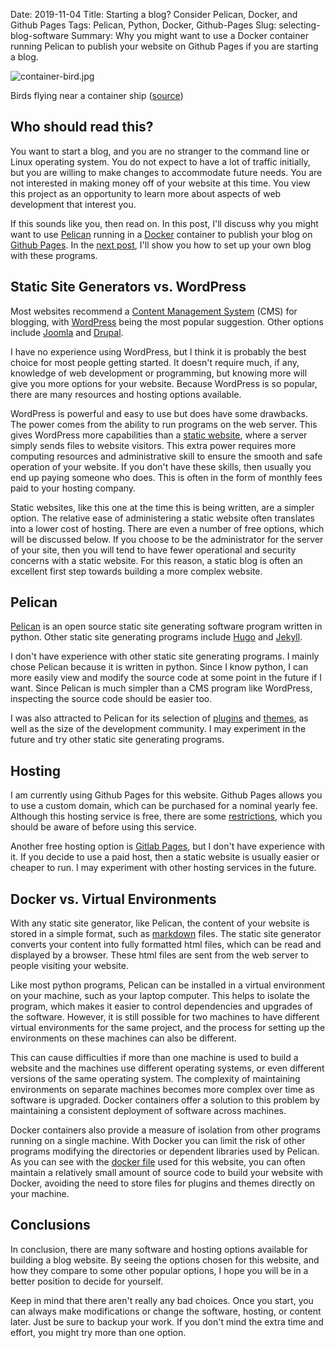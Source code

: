 Date: 2019-11-04
Title: Starting a blog?  Consider Pelican, Docker, and Github Pages 
Tags: Pelican, Python, Docker, Github-Pages
Slug: selecting-blog-software
Summary: Why you might want to use a Docker container running Pelican to publish your website on Github Pages if you are starting a blog.

![container-bird.jpg]({static}/images/container-bird-small.jpg)

Birds flying near a container ship ([source](https://pixabay.com/photos/container-freighter-seafaring-elbe-1612960/))

## Who should read this?

You want to start a blog, and you are no stranger to the command line or Linux operating system.  You do not expect to have a lot of traffic initially, but you are willing to make changes to accommodate future needs.  You are not interested in making money off of your website at this time.  You view this project as an opportunity to learn more about aspects of web development that interest you.  

If this sounds like you, then read on.  In this post, I'll discuss why you might want to use [Pelican](https://blog.getpelican.com) running in a [Docker](https://www.docker.com) container to publish your blog on [Github Pages](https://pages.github.com/).  In the [next post](https://alexgose.com/build-blog-pelican-docker.html), I'll show you how to set up your own blog with these programs.

## Static Site Generators vs. WordPress

Most websites recommend a [Content Management System](https://en.wikipedia.org/wiki/Content_management_system) (CMS) for blogging, with [WordPress](https://wordpress.org) being the most popular suggestion.  Other options include [Joomla](https://www.joomla.org) and [Drupal](https://www.drupal.org).  

I have no experience using WordPress, but I think it is probably the best choice for most people getting started.  It doesn't require much, if any, knowledge of web development or programming, but knowing more will give you more options for your website.  Because WordPress is so popular, there are many resources and hosting options available.

WordPress is powerful and easy to use but does have some drawbacks.  The power comes from the ability to run programs on the web server.  This gives WordPress more capabilities than a [static website](https://en.wikipedia.org/wiki/Static_web_page), where a server simply sends files to website visitors.  This extra power requires more computing resources and administrative skill to ensure the smooth and safe operation of your website.  If you don't have these skills, then usually you end up paying someone who does.  This is often in the form of monthly fees paid to your hosting company.  

Static websites, like this one at the time this is being written, are a simpler option.  The relative ease of administering a static website often translates into a lower cost of hosting.  There are even a number of free options, which will be discussed below.  If you choose to be the administrator for the server of your site, then you will tend to have fewer operational and security concerns with a static website.  For this reason, a static blog is often an excellent first step towards building a more complex website. 

## Pelican 

[Pelican](https://blog.getpelican.com) is an open source static site generating software program written in python.  Other static site generating programs include [Hugo](https://gohugo.io) and [Jekyll](https://jekyllrb.com/).  

I don't have experience with other static site generating programs.  I mainly chose Pelican because it is written in python.  Since I know python, I can more easily view and modify the source code at some point in the future if I want.  Since Pelican is much simpler than a CMS program like WordPress, inspecting the source code should be easier too. 

I was also attracted to Pelican for its selection of [plugins](https://docs.getpelican.com/en/stable/plugins.html) and [themes](https://github.com/getpelican/pelican-themes), as well as the size of the development community.  I may experiment in the future and try other static site generating programs.

## Hosting 

I am currently using Github Pages for this website.  Github Pages allows you to use a custom domain, which can be purchased for a nominal yearly fee.  Although this hosting service is free, there are some [restrictions](https://help.github.com/en/github/working-with-github-pages/about-github-pages#guidelines-for-using-github-pages), which you should be aware of before using this service.  

Another free hosting option is [Gitlab Pages](https://about.gitlab.com/product/pages/), but I don't have experience with it.  If you decide to use a paid host, then a static website is usually easier or cheaper to run.  I may experiment with other hosting services in the future.

## Docker vs. Virtual Environments

With any static site generator, like Pelican, the content of your website is stored in a simple format, such as [markdown](https://en.wikipedia.org/wiki/Markdown) files.  The static site generator converts your content into fully formatted html files, which can be read and displayed by a browser.  These html files are sent from the web server to people visiting your website.

Like most python programs, Pelican can be installed in a virtual environment on your machine, such as your laptop computer.  This helps to isolate the program, which makes it easier to control dependencies and upgrades of the software.  However, it is still possible for two machines to have different virtual environments for the same project, and the process for setting up the environments on these machines can also be different. 

This can cause difficulties if more than one machine is used to build a website and the machines use different operating systems, or even different versions of the same operating system.  The complexity of maintaining environments on separate machines becomes more complex over time as software is upgraded.  Docker containers offer a solution to this problem by maintaining a consistent deployment of software across machines. 

Docker containers also provide a measure of isolation from other programs running on a single machine.  With Docker you can limit the risk of other programs modifying the directories or dependent libraries used by Pelican.  As you can see with the [docker file](https://github.com/AlexGose/website/blob/master/Dockerfile) used for this website, you can often maintain a relatively small amount of source code to build your website with Docker, avoiding the need to store files for plugins and themes directly on your machine.

## Conclusions  

In conclusion, there are many software and hosting options available for building a blog website.  By seeing the options chosen for this website, and how they compare to some other popular options, I hope you will be in a better position to decide for yourself.  

Keep in mind that there aren't really any bad choices.  Once you start, you can always make modifications or change the software, hosting, or content later.  Just be sure to backup your work.  If you don't mind the extra time and effort, you might try more than one option. 
